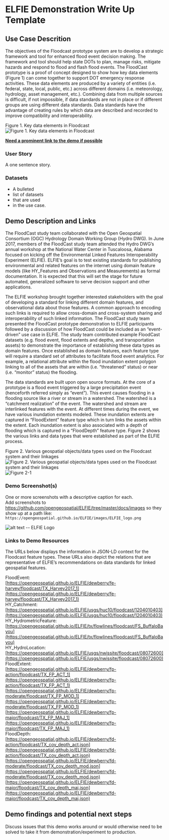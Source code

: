 # ELFIE Demonstration Write Up Template

## Use Case Descrition

The objectives of the Floodcast prototype system are to develop a strategic framework and tool for enhanced flood event decision making.  The framework and tool should help state DOTs to plan, manage risks, mitigate hazards and respond to flood and flash flood events. The FloodCast prototype is a proof of concept designed to show how key data elements (Figure 1) can come together to support DOT emergency response activities. These data elements are produced by a variety of entities (i.e. federal, state, local, public, etc.) across different domains (i.e. meteorology, hydrology, asset management, etc.). Combining data from multiple sources is difficult, if not impossible, if data standards are not in place or if different groups are using different data standards. Data standards have the advantage of creating rules by which data are described and recorded to improve compatibility and interoperability.

Figure 1. Key data elements in Floodcast
![Figure 1. Key data elements in Floodcast](https://opengeospatial.github.io/ELFIE/images/floodcast_fig1.png)

[**Need a prominent link to the demo if possible**](https://opengeospatial.github.io/ELFIE/demo/template)

### User Story

A one sentence story.

### Datasets

- A bulleted
- list of datasets
- that are used
- in the use case.

## Demo Description and Links

The FloodCast study team collaborated with the Open Geospatial Consortium (OGC) Hydrology Domain Working Group (Hydro DWG). In June 2017, members of the FloodCast study team attended the Hydro DWG’s annual workshop at the National Water Center in Tuscaloosa, Alabama focused on kicking off the Environmental Linked Features Interoperability Experiment (ELFIE).  ELFIE’s goal is to test existing standards for publishing environmental and related features on the internet using domain feature models (like HY_Features and Observations and Measurements) as formal documentation.  It is expected that this will set the stage for future automated, generalized software to serve decision support and other applications.  

The ELFIE workshop brought together interested stakeholders with the goal of developing a standard for linking different domain features, and observational data about those features. A common approach to encoding such links is required to allow cross-domain and cross-system sharing and interoperability of such linked information. The FloodCast study team presented the FloodCast prototype demonstration to ELFIE participants followed by a discussion of how FloodCast could be included as an “event-driven” use case in ELFIE. The study team contributed example FloodCast datasets (e.g. flood event, flood extents and depths, and transportation assets) to demonstrate the importance of establishing these data types as domain features. Once established as domain features, each feature type will require a standard set of attributes to facilitate flood event analytics. For example, a relational attribute within the flood inundation extent polygon linking to all of the assets that are within (i.e. “threatened” status) or near (i.e. “monitor” status) the flooding.  

The data standards are built upon open source formats.  At the core of a prototype is a flood event triggered by a large precipitation event (henceforth referred simply as “event”).  This event causes flooding in a flooding source like a river or stream in a watershed.  The watershed is a “catchment realization” of the event.  The watershed and stream are interlinked features with the event. At different times during the event, we have various inundation extents modeled.  These inundation extents are captured in “FloodExtent” feature type which in turn links the assets within the extent.   Each inundation extent is also associated with a depth of flooding which is captured in a “FloodDepth” feature type. Figure 2 shows the various links and data types that were established as part of the ELFIE process.  

Figure 2. Various geospatial objects/data types used on the Floodcast system and their linkages  
![Figure 2. Various geospatial objects/data types used on the Floodcast system and their linkages](https://opengeospatial.github.io/ELFIE/images/floodcast_fig2.png)  
![Figure 2-1](https://opengeospatial.github.io/ELFIE/images/floodcast_fig2-1.png)  

### Demo Screenshot(s)

One or more screenshots with a descriptive caption for each.  
Add screenshots to https://github.com/opengeospatial/ELFIE/tree/master/docs/images
so they show up at a path like: `https://opengeospatial.github.io/ELFIE/images/ELFIE_logo.png`  

![alt text -- ELFIE Logo](https://opengeospatial.github.io/ELFIE/images/ELFIE_logo.png)

### Links to Demo Resources

The URLs below displays the information in JSON-LD context for the Floodcast feature types. These URLs also depict the relations that are representative of ELFIE’s recommendations on data standards for linked geospatial features.

FloodEvent:  
[https://opengeospatial.github.io/ELFIE/dewberry/fe-harvey/floodcast/TX_Harvey2017_1](https://opengeospatial.github.io/ELFIE/dewberry/fe-harvey/floodcast/TX_Harvey2017_1)  
HY_Catchment:  
[https://opengeospatial.github.io/ELFIE/usgs/huc10/floodcast/1204010403](https://opengeospatial.github.io/ELFIE/usgs/huc10/floodcast/1204010403)  
HY_HydrometricFeature:  
[https://opengeospatial.github.io/ELFIE/tx/flowlines/floodcast/FS_BuffaloBayou](https://opengeospatial.github.io/ELFIE/tx/flowlines/floodcast/FS_BuffaloBayou)  
HY_HydroLocation:  
[https://opengeospatial.github.io/ELFIE/usgs/nwissite/floodcast/08072600](https://opengeospatial.github.io/ELFIE/usgs/nwissite/floodcast/08072600)  
FloodExtent:  
[https://opengeospatial.github.io/ELFIE/dewberry/fp-action/floodcast/TX_FP_ACT_1](https://opengeospatial.github.io/ELFIE/dewberry/fp-action/floodcast/TX_FP_ACT_1)  
[https://opengeospatial.github.io/ELFIE/dewberry/fp-moderate/floodcast/TX_FP_MOD_1](https://opengeospatial.github.io/ELFIE/dewberry/fp-moderate/floodcast/TX_FP_MOD_1)  
[https://opengeospatial.github.io/ELFIE/dewberry/fp-major/floodcast/TX_FP_MAJ_1](https://opengeospatial.github.io/ELFIE/dewberry/fp-major/floodcast/TX_FP_MAJ_1)  
FloodDepth:  
[https://opengeospatial.github.io/ELFIE/dewberry/fd-action/floodcast/TX_cov_depth_act.json](https://opengeospatial.github.io/ELFIE/dewberry/fd-action/floodcast/TX_cov_depth_act.json)  
[https://opengeospatial.github.io/ELFIE/dewberry/fd-moderate/floodcast/TX_cov_depth_mod.json](https://opengeospatial.github.io/ELFIE/dewberry/fd-moderate/floodcast/TX_cov_depth_mod.json)  
[https://opengeospatial.github.io/ELFIE/dewberry/fd-major/floodcast/TX_cov_depth_maj.json](https://opengeospatial.github.io/ELFIE/dewberry/fd-major/floodcast/TX_cov_depth_maj.json)  

## Demo findings and potential next steps

Discuss issues that this demo works around or would otherwise need to be solved to take
it from demonstration/experiment to production.
